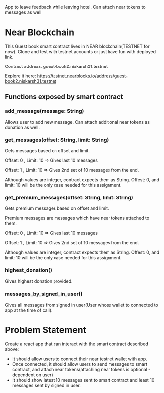 App to leave feedback while leaving hotel. Can attach near tokens to messages as well

# Near Blockchain
This Guest book smart contract lives in NEAR blockchain(TESTNET for now). Clone and test with testnet accounts or just have fun with deployed link.

Contract address: guest-book2.niskarsh31.testnet

Explore it here: https://testnet.nearblocks.io/address/guest-book2.niskarsh31.testnet

## Functions exposed by smart contract

### add_message(message: String)
Allows user to add new message. Can attach additional near tokens as donation as well.

### get_messages(offset: String, limit: String)
Gets messages based on offset and limit.

Offset: 0 , Limit: 10 => Gives last 10 messages

Offset: 1 , Limit: 10 => Gives 2nd set of 10 messages from the end.

Although values are integer, contract expects them as String. Offest: 0, and limit: 10 will be the only case needed for this assignment.

### get_premium_messages(offset: String, limit: String)
Gets premium messages based on offset and limit.

Premium messages are messages which have near tokens attached to them.

Offset: 0 , Limit: 10 => Gives last 10 messages

Offset: 1 , Limit: 10 => Gives 2nd set of 10 messages from the end.

Although values are integer, contract expects them as String. Offest: 0, and limit: 10 will be the only case needed for this assignment.

### highest_donation()
Gives highest donation provided.

### messages_by_signed_in_user()
Gives all messages from signed in user(User whose wallet to connected to app at the time of call).

# Problem Statement
Create a react app that can interact with the smart contract described above:
- It should allow users to connect their near testnet wallet with app.
- Once connected, it should allow users to send messages to smart contract, and attach near tokens(attaching near tokens is optional - dependent on user)
- It should show latest 10 messages sent to smart contract and least 10 messages sent by signed in user.